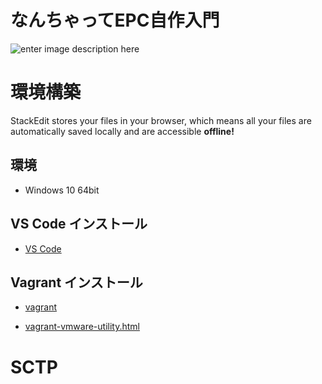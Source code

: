 # なんちゃってEPC自作入門


![enter image description here](https://user-images.githubusercontent.com/1900544/84593371-e17ae600-ae86-11ea-872d-4aaf0fe4bfa1.png)


# 環境構築

StackEdit stores your files in your browser, which means all your files are automatically saved locally and are accessible **offline!**

## 環境

- Windows 10 64bit

## VS Code インストール

- [VS Code](https://azure.microsoft.com/ja-jp/products/visual-studio-code/)

## Vagrant インストール

- [vagrant](https://www.vagrantup.com/)

- [vagrant-vmware-utility.html](https://www.vagrantup.com/docs/providers/vmware/vagrant-vmware-utility.html)



# SCTP
<!--stackedit_data:
eyJoaXN0b3J5IjpbLTE3NTI5ODY1NzksLTEyMTQ2MTcwOTksLT
UyMTcyNzY4NSw4OTM4Mzc1NzEsMTQ2OTczNjMwNywxMTc2NTU0
OTUsMTY5NDI3NDExMF19
-->